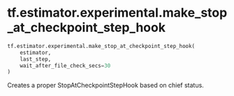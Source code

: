 <div itemscope itemtype="http://developers.google.com/ReferenceObject">
<meta itemprop="name" content="tf.estimator.experimental.make_stop_at_checkpoint_step_hook" />
<meta itemprop="path" content="Stable" />
</div>

# tf.estimator.experimental.make_stop_at_checkpoint_step_hook

``` python
tf.estimator.experimental.make_stop_at_checkpoint_step_hook(
    estimator,
    last_step,
    wait_after_file_check_secs=30
)
```

Creates a proper StopAtCheckpointStepHook based on chief status.